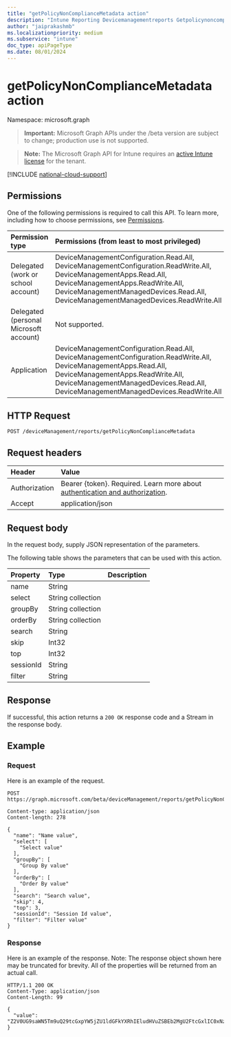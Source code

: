```yaml
---
title: "getPolicyNonComplianceMetadata action"
description: "Intune Reporting Devicemanagementreports Getpolicynoncompliancemetadata Api ."
author: "jaiprakashmb"
ms.localizationpriority: medium
ms.subservice: "intune"
doc_type: apiPageType
ms.date: 08/01/2024
---
```


# getPolicyNonComplianceMetadata action

Namespace: microsoft.graph

> **Important:** Microsoft Graph APIs under the /beta version are subject to change; production use is not supported.

> **Note:** The Microsoft Graph API for Intune requires an [active Intune license](https://go.microsoft.com/fwlink/?linkid=839381) for the tenant.



[!INCLUDE [national-cloud-support](../../includes/all-clouds.md)]

## Permissions
One of the following permissions is required to call this API. To learn more, including how to choose permissions, see [Permissions](/graph/permissions-reference).

|Permission type|Permissions (from least to most privileged)|
|:---|:---|
|Delegated (work or school account)|DeviceManagementConfiguration.Read.All, DeviceManagementConfiguration.ReadWrite.All, DeviceManagementApps.Read.All, DeviceManagementApps.ReadWrite.All, DeviceManagementManagedDevices.Read.All, DeviceManagementManagedDevices.ReadWrite.All|
|Delegated (personal Microsoft account)|Not supported.|
|Application|DeviceManagementConfiguration.Read.All, DeviceManagementConfiguration.ReadWrite.All, DeviceManagementApps.Read.All, DeviceManagementApps.ReadWrite.All, DeviceManagementManagedDevices.Read.All, DeviceManagementManagedDevices.ReadWrite.All|

## HTTP Request
<!-- {
  "blockType": "ignored"
}
-->
``` http
POST /deviceManagement/reports/getPolicyNonComplianceMetadata
```

## Request headers
|Header|Value|
|:---|:---|
|Authorization|Bearer {token}. Required. Learn more about [authentication and authorization](/graph/auth/auth-concepts).|
|Accept|application/json|

## Request body
In the request body, supply JSON representation of the parameters.

The following table shows the parameters that can be used with this action.

|Property|Type|Description|
|:---|:---|:---|
|name|String||
|select|String collection||
|groupBy|String collection||
|orderBy|String collection||
|search|String||
|skip|Int32||
|top|Int32||
|sessionId|String||
|filter|String||



## Response
If successful, this action returns a `200 OK` response code and a Stream in the response body.

## Example

### Request
Here is an example of the request.
``` http
POST https://graph.microsoft.com/beta/deviceManagement/reports/getPolicyNonComplianceMetadata

Content-type: application/json
Content-length: 278

{
  "name": "Name value",
  "select": [
    "Select value"
  ],
  "groupBy": [
    "Group By value"
  ],
  "orderBy": [
    "Order By value"
  ],
  "search": "Search value",
  "skip": 4,
  "top": 3,
  "sessionId": "Session Id value",
  "filter": "Filter value"
}
```

### Response
Here is an example of the response. Note: The response object shown here may be truncated for brevity. All of the properties will be returned from an actual call.
``` http
HTTP/1.1 200 OK
Content-Type: application/json
Content-Length: 99

{
  "value": "Z2V0UG9saWN5Tm9uQ29tcGxpYW5jZU1ldGFkYXRhIEludHVuZSBEb2MgU2FtcGxlIC0xNzM5NTg5Nzc5"
}
```
